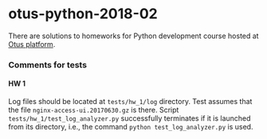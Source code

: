 # otus-python-2018-02
There are solutions to homeworks for Python development course hosted at [Otus platform](https://otus.ru).

### Comments for tests

#### HW 1
Log files should be located at `tests/hw_1/log` directory. Test assumes that the file `nginx-access-ui.20170630.gz` is there. Script `tests/hw_1/test_log_analyzer.py` successfully terminates if it is launched from its directory, i.e., the command `python test_log_analyzer.py` is used.
